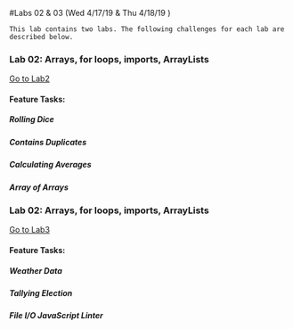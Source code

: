 #Labs 02 & 03 (Wed 4/17/19 & Thu 4/18/19 )

    This lab contains two labs. The following challenges for each lab are described below.

### Lab 02: Arrays, for loops, imports, ArrayLists
[Go to Lab2](./src/main/java/basiclibrary/Library)
#### Feature Tasks: 
   ##### Rolling Dice
    
   ##### Contains Duplicates

   ##### Calculating Averages

   ##### Array of Arrays
    
### Lab 02: Arrays, for loops, imports, ArrayLists
[Go to Lab3](./src/main/java/basiclibrary/Lab3MapsTesting)

#### Feature Tasks: 
   ##### Weather Data
    
   ##### Tallying Election

   ##### File I/O JavaScript Linter
